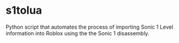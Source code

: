 # s1tolua
Python script that automates the process of importing Sonic 1 Level information into Roblox using the the Sonic 1 disassembly.
